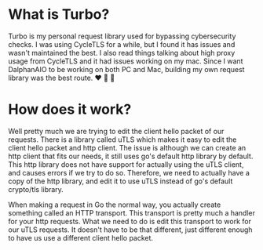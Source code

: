 # What is Turbo?

Turbo is my personal request library used for bypassing cybersecurity checks.
I was using CycleTLS for a while, but I found it has issues and wasn't maintained the best.
I also read things talking about high proxy usage from CycleTLS and it had issues working on my mac.
Since I want DalphanAIO to be working on both PC and Mac, building my own request library was the best route.
♥ 🐬 🚀

# How does it work?

Well pretty much we are trying to edit the client hello packet of our requests. There is a library called uTLS which
makes it easy to edit the client hello packet and http client. The issue is although we can create an http client that
fits our needs, it still uses go's default http library by default. This http library does not have support for actually
using the uTLS client, and causes errors if we try to do so. Therefore, we need to actually have a copy of the http library,
and edit it to use uTLS instead of go's default crypto/tls library.

When making a request in Go the normal way, you actually create something called an HTTP transport. This transport is pretty much
a handler for your http requests. What we need to do is edit this transport to work for our uTLS requests. It doesn't have to be that different,
just different enough to have us use a different client hello packet.
